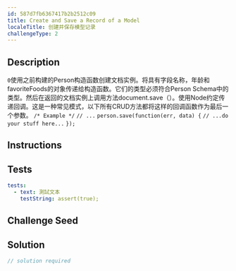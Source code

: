 ```yaml
---
id: 587d7fb6367417b2b2512c09
title: Create and Save a Record of a Model
localeTitle: 创建并保存模型记录
challengeType: 2
---
```


## Description
<section id='description'> <code>0</code>使用之前构建的Person构造函数创建文档实例。将具有字段名称，年龄和favoriteFoods的对象传递给构造函数。它们的类型必须符合Person Schema中的类型。然后在返回的文档实例上调用方法document.save（）。使用Node约定传递回调。这是一种常见模式，以下所有CRUD方法都将这样的回调函数作为最后一个参数。 
<code>/* Example */</code> 
<code>// ...</code> 
<code>person.save(function(err, data) {</code> 
<code>// ...do your stuff here...</code> 
<code>});</code> 
</section>

## Instructions
<section id='instructions'> 

</section>

## Tests
<section id='tests'>

```yml
tests:
  - text: 測試文本
    testString: assert(true);

```

</section>

## Challenge Seed
<section id='challengeSeed'>

</section>

## Solution
<section id='solution'>

```js
// solution required
```
</section>
